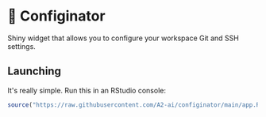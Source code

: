 # 🐤 Configinator

Shiny widget that allows you to configure your workspace Git and SSH settings.

## Launching

It's really simple. Run this in an RStudio console:

```r
source("https://raw.githubusercontent.com/A2-ai/configinator/main/app.R")
```

